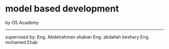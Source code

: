 model based development
=
by OS Academy
_____
supervised by:
Eng. Abdelrahman shaban
Eng. abdallah beshary
Eng. mohamed Ehab
